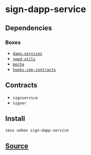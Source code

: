 
sign-dapp-service 
====================




## Dependencies
### Boxes
* [`dapp-services`](dapp-services.md)
* [`seed-utils`](seed-utils.md)
* [`mocha`](mocha.md)
* [`hooks-cpp-contracts`](hooks-cpp-contracts.md)


## Contracts
* `signservice`
* `signer`
## Install
```bash
zeus unbox sign-dapp-service
```







## [Source](https://github.com/liquidapps-io/zeus-sdk/tree/master/boxes/groups/undefined/sign-dapp-service)
